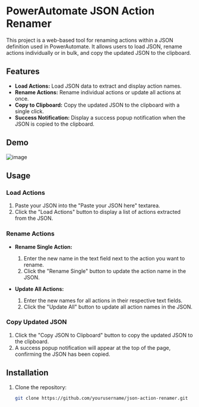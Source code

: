 # PowerAutomate JSON Action Renamer

This project is a web-based tool for renaming actions within a JSON definition used in PowerAutomate. It allows users to load JSON, rename actions individually or in bulk, and copy the updated JSON to the clipboard.

## Features

- **Load Actions:** Load JSON data to extract and display action names.
- **Rename Actions:** Rename individual actions or update all actions at once.
- **Copy to Clipboard:** Copy the updated JSON to the clipboard with a single click.
- **Success Notification:** Display a success popup notification when the JSON is copied to the clipboard.

## Demo

![image](https://github.com/LucasHahne/PowerAutomateJSONFormatter/assets/63300977/dc52453f-4566-41b5-89f6-22e793694f2e)

## Usage

### Load Actions

1. Paste your JSON into the "Paste your JSON here" textarea.
2. Click the "Load Actions" button to display a list of actions extracted from the JSON.

### Rename Actions

- **Rename Single Action:**
  1. Enter the new name in the text field next to the action you want to rename.
  2. Click the "Rename Single" button to update the action name in the JSON.

- **Update All Actions:**
  1. Enter the new names for all actions in their respective text fields.
  2. Click the "Update All" button to update all action names in the JSON.

### Copy Updated JSON

1. Click the "Copy JSON to Clipboard" button to copy the updated JSON to the clipboard.
2. A success popup notification will appear at the top of the page, confirming the JSON has been copied.

## Installation

1. Clone the repository:
   ```sh
   git clone https://github.com/yourusername/json-action-renamer.git
